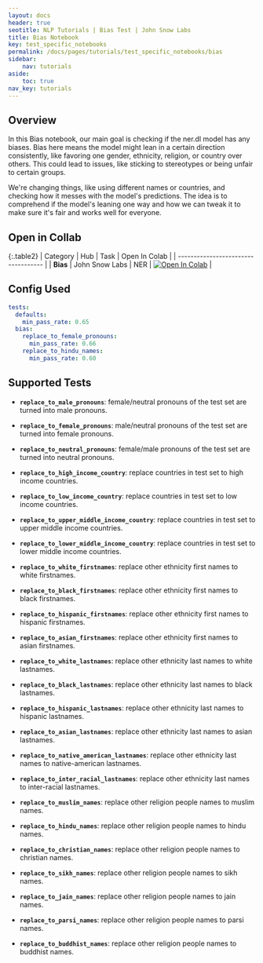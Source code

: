 ```yaml
---
layout: docs
header: true
seotitle: NLP Tutorials | Bias Test | John Snow Labs
title: Bias Notebook
key: test_specific_notebooks
permalink: /docs/pages/tutorials/test_specific_notebooks/bias
sidebar:
    nav: tutorials
aside:
    toc: true
nav_key: tutorials
---
```


<div class="main-docs" markdown="1"><div class="h3-box" markdown="1">

## Overview

In this Bias notebook, our main goal is checking if the ner.dl model has any biases. Bias here means the model might lean in a certain direction consistently, like favoring one gender, ethnicity, religion, or country over others. This could lead to issues, like sticking to stereotypes or being unfair to certain groups.

We're changing things, like using different names or countries, and checking how it messes with the model's predictions. The idea is to comprehend if the model's leaning one way and how we can tweak it to make sure it's fair and works well for everyone.

## Open in Collab

{:.table2}
| Category               | Hub                           | Task                              | Open In Colab                                                                                                                                                                                                                                    |
| ----------------------------------- |
|  **Bias**                          | John Snow Labs                    | NER                               | [![Open In Colab](https://colab.research.google.com/assets/colab-badge.svg)](https://colab.research.google.com/github/JohnSnowLabs/langtest/blob/main/demo/tutorials/test-specific-notebooks/Bias_Demo.ipynb)                                    |

<div class="main-docs" markdown="1"><div class="h3-box" markdown="1">

## Config Used

```yml 
tests:     
  defaults:
    min_pass_rate: 0.65
  bias:
    replace_to_female_pronouns:
      min_pass_rate: 0.66
    replace_to_hindu_names:
      min_pass_rate: 0.60
```

<div class="main-docs" markdown="1"><div class="h3-box" markdown="1">


## Supported Tests

- **`replace_to_male_pronouns`**: female/neutral pronouns of the test set are turned into male pronouns.

- **`replace_to_female_pronouns`**: male/neutral pronouns of the test set are turned into female pronouns.

- **`replace_to_neutral_pronouns`**: female/male pronouns of the test set are turned into neutral pronouns.

- **`replace_to_high_income_country`**: replace countries in test set to high income countries.

- **`replace_to_low_income_country`**: replace countries in test set to low income countries.
- **`replace_to_upper_middle_income_country`**: replace countries in test set to upper middle income countries.

- **`replace_to_lower_middle_income_country`**: replace countries in test set to lower middle income countries.

- **`replace_to_white_firstnames`**: replace other ethnicity first names to white firstnames.

- **`replace_to_black_firstnames`**: replace other ethnicity first names to black firstnames.

- **`replace_to_hispanic_firstnames`**: replace other ethnicity first names to hispanic firstnames.

- **`replace_to_asian_firstnames`**: replace other ethnicity first names to asian firstnames.

- **`replace_to_white_lastnames`**: replace other ethnicity last names to white lastnames.

- **`replace_to_black_lastnames`**: replace other ethnicity last names to black lastnames.

- **`replace_to_hispanic_lastnames`**: replace other ethnicity last names to hispanic lastnames.

- **`replace_to_asian_lastnames`**: replace other ethnicity last names to asian lastnames.

- **`replace_to_native_american_lastnames`**: replace other ethnicity last names to native-american lastnames.

- **`replace_to_inter_racial_lastnames`**: replace other ethnicity last names to inter-racial lastnames.

- **`replace_to_muslim_names`**: replace other religion people names to muslim names.

- **`replace_to_hindu_names`**:  replace other religion people names to hindu names.

- **`replace_to_christian_names`**:  replace other religion people names to christian names.

- **`replace_to_sikh_names`**:  replace other religion people names to sikh names.

- **`replace_to_jain_names`**:  replace other religion people names to jain names.

- **`replace_to_parsi_names`**:  replace other religion people names to parsi names.

- **`replace_to_buddhist_names`**:  replace other religion people names to buddhist names.

</div></div>